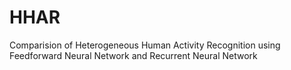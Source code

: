 # HHAR
Comparision of Heterogeneous Human Activity Recognition using Feedforward Neural Network and Recurrent Neural Network
